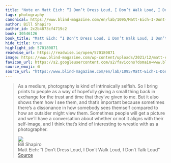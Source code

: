 ```yaml
---
title: "Note on Matt Eich: “I Don’t Dress Loud, I Don’t Walk Loud, I Don’t Talk Loud” via Bill Shapiro"
tags: photography
canonical: https://www.blind-magazine.com/en/lab/1095/Matt-Eich-I-Dont-Dress-Loud-I-Dont-Walk-Loud-I-Dont-Talk-Loud
author: Bill Shapiro
author_id: 2c2b4873cf4719c2
book: 30546126
book_title: "Matt Eich: “I Don’t Dress Loud, I Don’t Walk Loud, I Don’t Talk Loud”"
hide_title: true
highlight_id: 570180871
readwise_url: https://readwise.io/open/570180871
image: https://www.blind-magazine.com/wp-content/uploads/2021/12/matt-eich-i-dont-dress-loud-i-dont-walk-loud-i-dont-talk-loud-en.jpg
favicon_url: https://s2.googleusercontent.com/s2/favicons?domain=www.blind-magazine.com
source_emoji: 🌐
source_url: "https://www.blind-magazine.com/en/lab/1095/Matt-Eich-I-Dont-Dress-Loud-I-Dont-Walk-Loud-I-Dont-Talk-Loud#:~:text=As%20a%20medium%2C,as%20a%20photographer."
---
```


> As a medium, photography is kind of intrinsically selfish. So I bring prints to people as a way of hopefully giving a small thing back in exchange for the trust and time that they’ve given to me. But it also shows them how I see them, and that’s important because sometimes there’s a dissonance in how somebody sees themself compared to how an outsider might view them. Sometimes people will get a picture and we’ll have a conversation about whether or not it aligns with their self-image, and I think that’s kind of interesting to wrestle with as a photographer.
> <div class="quoteback-footer"><div class="quoteback-avatar"><img class="mini-favicon" src="https://s2.googleusercontent.com/s2/favicons?domain=www.blind-magazine.com"></div><div class="quoteback-metadata"><div class="metadata-inner"><span style="display:none">FROM:</span><div aria-label="Bill Shapiro" class="quoteback-author"> Bill Shapiro</div><div aria-label="Matt Eich: “I Don’t Dress Loud, I Don’t Walk Loud, I Don’t Talk Loud”" class="quoteback-title"> Matt Eich: “I Don’t Dress Loud, I Don’t Walk Loud, I Don’t Talk Loud”</div></div></div><div class="quoteback-backlink"><a target="_blank" aria-label="go to the full text of this quotation" rel="noopener" href="https://www.blind-magazine.com/en/lab/1095/Matt-Eich-I-Dont-Dress-Loud-I-Dont-Walk-Loud-I-Dont-Talk-Loud#:~:text=As%20a%20medium%2C,as%20a%20photographer." class="quoteback-arrow"> Source</a></div></div>